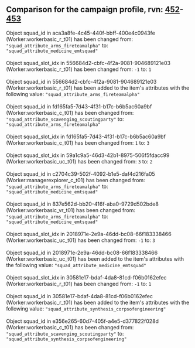 ## Comparison for the campaign profile, rvn: [452](https://github.com/PRO100KatYT/FortniteProfileRevisions/tree/main/profiles/campaign/452%20campaign.json)-[453](https://github.com/PRO100KatYT/FortniteProfileRevisions/tree/main/profiles/campaign/453%20campaign.json)

Object squad_id in aca3a8fe-4c45-440f-bbff-400e4c0943fe (Worker:workerbasic_r_t01) has been changed from: `"squad_attribute_arms_fireteamalpha"` to: `"squad_attribute_medicine_emtsquad"`
<br><br>
Object squad_slot_idx in 556684d2-cbfc-4f2a-9081-904689121e03 (Worker:workerbasic_r_t01) has been changed from: `-1` to: `1`
<br><br>
Object squad_id in 556684d2-cbfc-4f2a-9081-904689121e03 (Worker:workerbasic_r_t01) has been added to the item's attributes with the following value: `"squad_attribute_arms_fireteamalpha"`
<br><br>
Object squad_id in fd165fa5-7d43-4f31-b17c-b6b5ac60a9bf (Worker:workerbasic_c_t01) has been changed from: `"squad_attribute_scavenging_scoutingparty"` to: `"squad_attribute_arms_fireteamalpha"`
<br><br>
Object squad_slot_idx in fd165fa5-7d43-4f31-b17c-b6b5ac60a9bf (Worker:workerbasic_c_t01) has been changed from: `1` to: `3`
<br><br>
Object squad_slot_idx in 59a1c9a5-46d3-42b1-8975-506f5fdacc99 (Worker:workerbasic_uc_t01) has been changed from: `3` to: `2`
<br><br>
Object squad_id in c2704c39-502f-4092-b1e5-daf4d216fa05 (Worker:managerexplorer_c_t01) has been changed from: `"squad_attribute_arms_fireteamalpha"` to: `"squad_attribute_medicine_emtsquad"`
<br><br>
Object squad_id in 837e562d-bb20-416f-aba0-9729d502bde8 (Worker:workerbasic_vr_t01) has been changed from: `"squad_attribute_arms_fireteamalpha"` to: `"squad_attribute_medicine_emtsquad"`
<br><br>
Object squad_slot_idx in 2018971e-2e9a-46dd-bc08-66f183338466 (Worker:workerbasic_uc_t01) has been changed from: `-1` to: `3`
<br><br>
Object squad_id in 2018971e-2e9a-46dd-bc08-66f183338466 (Worker:workerbasic_uc_t01) has been added to the item's attributes with the following value: `"squad_attribute_medicine_emtsquad"`
<br><br>
Object squad_slot_idx in 30581e17-bdaf-4da8-81cd-f06b0162efec (Worker:workerbasic_r_t01) has been changed from: `-1` to: `1`
<br><br>
Object squad_id in 30581e17-bdaf-4da8-81cd-f06b0162efec (Worker:workerbasic_r_t01) has been added to the item's attributes with the following value: `"squad_attribute_synthesis_corpsofengineering"`
<br><br>
Object squad_id in e356e265-60d7-405f-a4e5-d377822f028d (Worker:workerbasic_c_t01) has been changed from: `"squad_attribute_scavenging_scoutingparty"` to: `"squad_attribute_synthesis_corpsofengineering"`
<br><br>
